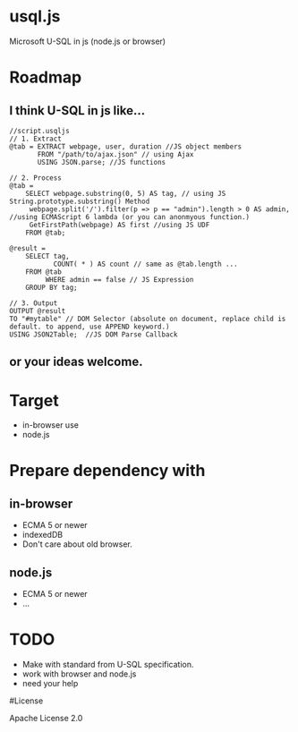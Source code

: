 # usql.js
Microsoft U-SQL in js (node.js or browser)

# Roadmap

## I think U-SQL in js like...

```usql
//script.usqljs
// 1. Extract
@tab = EXTRACT webpage, user, duration //JS object members
       FROM "/path/to/ajax.json" // using Ajax
       USING JSON.parse; //JS functions

// 2. Process
@tab =
    SELECT webpage.substring(0, 5) AS tag, // using JS String.prototype.substring() Method
     webpage.split('/').filter(p => p == "admin").length > 0 AS admin, //using ECMAScript 6 lambda (or you can anonmyous function.)
     GetFirstPath(webpage) AS first //using JS UDF            
    FROM @tab;

@result =
    SELECT tag,
           COUNT( * ) AS count // same as @tab.length ...
    FROM @tab
         WHERE admin == false // JS Expression
    GROUP BY tag;
            
// 3. Output            
OUTPUT @result
TO "#mytable" // DOM Selector (absolute on document, replace child is default. to append, use APPEND keyword.)
USING JSON2Table;  //JS DOM Parse Callback
```

## or your ideas welcome.

# Target

- in-browser use
- node.js

# Prepare dependency with

## in-browser

- ECMA 5 or newer
- indexedDB
- Don't care about old browser.

## node.js

- ECMA 5 or newer
- ...

# TODO

- Make with standard from U-SQL specification.
- work with browser and node.js
- need your help 

#License

Apache License 2.0

